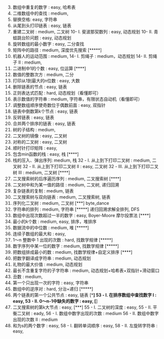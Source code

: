 03. 数组中重复的数字 : easy, 哈希表
04. 二维数组中的查找 : medium, 
05. 替换空格: easy, 字符串
06. 从尾到头打印链表 : easy, 链表
07. 重建二叉树 : medium, 二叉树
10- I. 斐波那契数列 : easy, 动态规划
10- II. 青蛙跳台阶问题 : easy, 动态规划
11. 旋转数组的最小数字 : easy, 二分查找
12. 矩阵中的路径 : medium, 深度优先搜索 [*****]
13. 机器人的运动范围 : medium, 
14- I. 剪绳子 : medium，动态规划
14- II. 剪绳子 II : medium,
15. 二进制中1的个数 : easy, 位运算 [****]
16. 数值的整数次方 : medium, 二分
17. 打印从1到最大的n位数 : easy, 大数
18. 删除链表的节点 : easy, 链表
19. 正则表达式匹配 : hard, 动态规划（看懂即可）
20. 表示数值的字符串 : medium, 字符串，有限状态自动机（看懂即可）
21. 调整数组顺序使奇数位于偶数前面 : easy, 双指针
22. 链表中倒数第k个节点 : easy, 链表
24. 反转链表 : easy, 链表
25. 合并两个排序的链表 : easy, 链表
26. 树的子结构 : medium, 
27. 二叉树的镜像 : easy, 二叉树
28. 对称的二叉树 : easy, 二叉树
29. 顺时针打印矩阵 : easy, 
30. 包含min函数的栈 : easy,  栈 [****]
31. 栈的压入、弹出序列: medium, 栈
32 - I. 从上到下打印二叉树 : medium, 二叉树
32 - II. 从上到下打印二叉树 II : easy, 二叉树
32 - III. 从上到下打印二叉树 III : medium, 二叉树 [****]
33. 二叉搜索树的后序遍历序列 : medium, 二叉搜索树 [****]
34. 二叉树中和为某一值的路径 : medium, 二叉树, 递归回溯
35. 复杂链表的复制 : medium, 链表
36. 二叉搜索树与双向链表 : medium, 二叉搜索树, 链表
37. 序列化二叉树 : medium, 二叉树 [***] byte_dance
38. 字符串的排列 : medium, 字符串 [*****] 递归回溯求解全排列, DFS
39. 数组中出现次数超过一半的数字 : easy, Boyer-Moore 摩尔投票法 [****]
40. 最小的k个数 : medium, easy, 排序，堆排序
41. 数据流中的中位数 : medium, 堆 [*****]
42. 连续子数组的最大和 : easy,
43. 1～n 整数中 1 出现的次数 : hard, 找数学规律 [*****]
44. 数字序列中某一位的数字 : medium, 找数学规律 [*****]
45. 把数组排成最小的数 : medium, 找数学规律+自定义排序 [****]
46. 把数字翻译成字符串 : medium, 动态规划
47. 礼物的最大价值 : medium, 动态规划
48. 最长不含重复字符的子字符串 : medium, 动态规划+哈希表+双指针+滑动窗口
49. 丑数 : medium,
50. 第一个只出现一次的字符 : easy, 字符串
51. 数组中的逆序对 : hard, 分治+递归 [*****]
52. 两个链表的第一个公共节点 : easy, 链表 [***]
53 - I. 在排序数组中查找数字 I : easy, 
53 - II. 0～n-1中缺失的数字 : easy, [**]
54. 二叉搜索树的第k大节点 : easy, [***]
55 - I. 二叉树的深度 : easy, 
55 - II. 平衡二叉树 : eady, 
56 - I. 数组中数字出现的次数 : medium
56 - II. 数组中数字出现的次数 II : medium
57. 和为s的两个数字 : easy, 
58 - I. 翻转单词顺序 : easy, 
58 - II. 左旋转字符串 : easy,